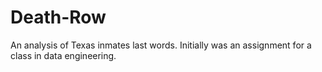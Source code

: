 # Death-Row
An analysis of Texas inmates last words. Initially was an assignment for a class in data engineering.
